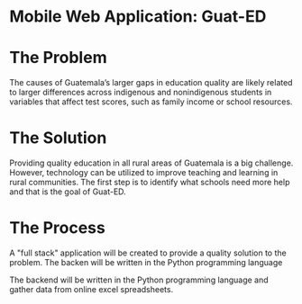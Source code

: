 # Mobile Web Application: Guat-ED
# The Problem
The causes of Guatemala’s larger gaps in education quality are likely related to larger differences across indigenous and nonindigenous students in variables that affect test scores, such as family income or school resources.
# The Solution
Providing quality education in all rural areas of Guatemala is a big challenge.
However, technology can be utilized to improve teaching and learning in rural communities.
The first step is to identify what schools need more help and that is the goal of Guat-ED.
# The Process
A "full stack" application will be created to provide a quality solution to the problem. The backen will be written in the Python programming language

The backend will be written in the Python programming language and gather data from online excel spreadsheets. 
